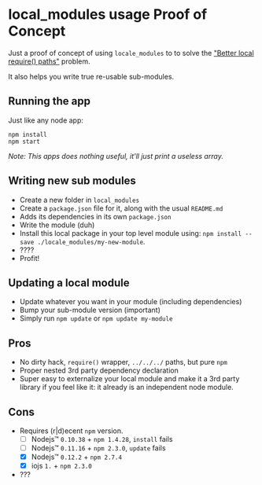 # local_modules usage Proof of Concept

Just a proof of concept of using `locale_modules` to to solve the ["Better local require() paths"](https://gist.github.com/branneman/8048520) problem.

It also helps you write true re-usable sub-modules.

## Running the app

Just like any node app:

```
npm install
npm start
```

_Note: This apps does nothing useful, it'll just print a useless array._

## Writing new sub modules

* Create a new folder in `local_modules`
* Create a `package.json` file for it, along with the usual `README.md`
* Adds its dependencies in its own `package.json`
* Write the module (duh)
* Install this local package in your top level module using: `npm install --save ./locale_modules/my-new-module`.
* ????
* Profit!

## Updating a local module

* Update whatever you want in your module (including dependencies)
* Bump your sub-module version (important)
* Simply run `npm update` or `npm update my-module`

## Pros

* No dirty hack, `require()` wrapper, `../../../` paths, but pure `npm`
* Proper nested 3rd party dependency declaration
* Super easy to externalize your local module and make it a 3rd party library if you feel like it: it already is an independent node module.

## Cons

* Requires (r|d)ecent `npm` version.
  * [ ] Nodejs™ `0.10.38` + `npm 1.4.28`, `install` fails
  * [ ] Nodejs™ `0.11.16` + `npm 2.3.0`, `update` fails
  * [X] Nodejs™ `0.12.2` + `npm 2.7.4`
  * [X] iojs `1.` + `npm 2.3.0`
* ???
